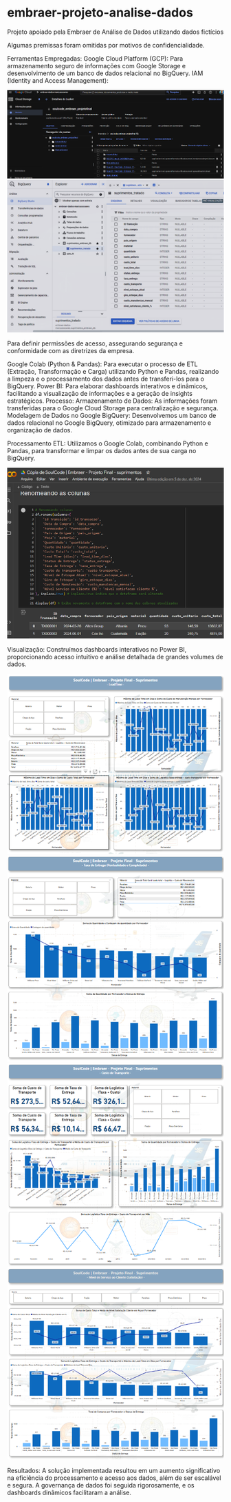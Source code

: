 # embraer-projeto-analise-dados

Projeto apoiado pela Embraer de Análise de Dados utilizando
dados fictícios

Algumas premissas foram omitidas por motivos de
confidencialidade.

Ferramentas Empregadas: Google Cloud Platform (GCP): 
Para armazenamento seguro de informações com Google Storage e desenvolvimento de um
banco de dados relacional no BigQuery. IAM (Identity and Access Management):

<img src="./imagem/Backet.png" alt="print do BigQuery">

<img src="./imagem/BigQuery.png" alt="print do BigQuery">

Para definir permissões de acesso, assegurando segurança e conformidade com as
diretrizes da empresa. 

Google Colab (Python & Pandas): 
Para executar o
processo de ETL (Extração, Transformação e Carga) utilizando Python e Pandas,
realizando a limpeza e o processamento dos dados antes de transferi-los para o
BigQuery. Power BI: Para elaborar dashboards interativos e dinâmicos,
facilitando a visualização de informações e a geração de insights estratégicos.
Processo: Armazenamento de Dados: As informações foram transferidas para o
Google Cloud Storage para centralização e segurança.
Modelagem de Dados no Google BigQuery: Desenvolvemos
um banco de dados relacional no Google BigQuery, otimizado para armazenamento e
organização de dados.

Processamento ETL: 
Utilizamos o Google Colab,
combinando Python e Pandas, para transformar e limpar os dados antes de sua
carga no BigQuery.

<img src="./imagem/ETL.png" alt="print do Colab">

Visualização: 
Construímos dashboards interativos no
Power BI, proporcionando acesso intuitivo e análise detalhada de grandes
volumes de dados.

<img src="./imagem/LeadTime.png" alt="print do Dashboard LeadTime">

<img src="./imagem/Pontualidade_completude.png" alt="print do Dashboard Pontualidade">

<img src="./imagem/Custo_transporte.png" alt="print do Dashboard Custo de transporte">

<img src="./imagem/Nivel_servico.png" alt="print do Dashboard Nível de serviço">

Resultados: A solução implementada resultou em um
aumento significativo na eficiência do processamento e acesso aos dados, além
de ser escalável e segura. A governança de dados foi seguida rigorosamente, e
os dashboards dinâmicos facilitaram a análise.				

